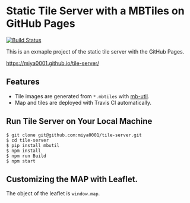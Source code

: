 # Static Tile Server with a MBTiles on GitHub Pages

[![Build Status](https://travis-ci.org/miya0001/tile-server.svg?branch=master)](https://travis-ci.org/miya0001/tile-server)

This is an exmaple project of the static tile server with the GitHub Pages.

https://miya0001.github.io/tile-server/

## Features

* Tile images are generated from `*.mbtiles` with [mb-util](https://github.com/mapbox/mbutil).
* Map and tiles are deployed with Travis CI automatically.

## Run Tile Server on Your Local Machine

```
$ git clone git@github.com:miya0001/tile-server.git
$ cd tile-server
$ pip install mbutil
$ npm install
$ npm run Build
$ npm start
```

## Customizing the MAP with Leaflet.

The object of the leaflet is `window.map`.
